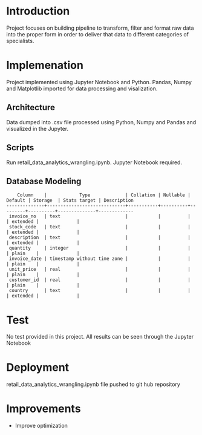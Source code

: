 # Introduction

Project focuses on building pipeline to transform, filter and format raw data into the proper form in order to deliver that data to different categories of specialists.

# Implemenation

Project implemented using Jupyter Notebook and Python. Pandas, Numpy and Matplotlib imported for data processing and visalization.

## Architecture

Data dumped into .csv file processed using Python, Numpy and Pandas and visualized in the Jupyter.

## Scripts

Run retail_data_analytics_wrangling.ipynb. Jupyter Notebook required.

## Database Modeling

```
    Column    |            Type             | Collation | Nullable | Default | Storage  | Stats target | Description
--------------+-----------------------------+-----------+----------+---------+----------+--------------+-------------
 invoice_no   | text                        |           |          |         | extended |              |
 stock_code   | text                        |           |          |         | extended |              |
 description  | text                        |           |          |         | extended |              |
 quantity     | integer                     |           |          |         | plain    |              |
 invoice_date | timestamp without time zone |           |          |         | plain    |              |
 unit_price   | real                        |           |          |         | plain    |              |
 customer_id  | real                        |           |          |         | plain    |              |
 country      | text                        |           |          |         | extended |              |

```

# Test

No test provided in this project. All results can be seen through the Jupyter Notebook

# Deployment

retail_data_analytics_wrangling.ipynb file pushed to git hub repository

# Improvements

- Improve optimization

